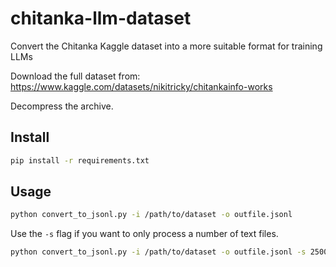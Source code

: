# chitanka-llm-dataset
Convert the Chitanka Kaggle dataset into a more suitable format for training LLMs

Download the full dataset from: https://www.kaggle.com/datasets/nikitricky/chitankainfo-works

Decompress the archive.

## Install

```bash
pip install -r requirements.txt
```


## Usage

```bash
python convert_to_jsonl.py -i /path/to/dataset -o outfile.jsonl
```

Use the `-s` flag if you want to only process a number of text files.


```bash
python convert_to_jsonl.py -i /path/to/dataset -o outfile.jsonl -s 2500
```
